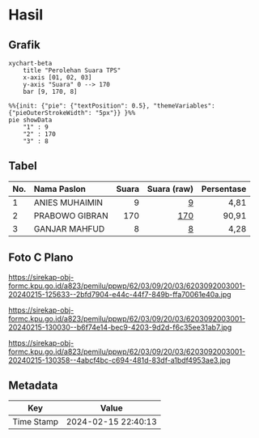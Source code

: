 # Hasil

## Grafik

```mermaid
xychart-beta
    title "Perolehan Suara TPS"
    x-axis [01, 02, 03]
    y-axis "Suara" 0 --> 170
    bar [9, 170, 8]
```

```mermaid
%%{init: {"pie": {"textPosition": 0.5}, "themeVariables": {"pieOuterStrokeWidth": "5px"}} }%%
pie showData
    "1" : 9
    "2" : 170
    "3" : 8
```

## Tabel

| No. | Nama Paslon    | Suara | Suara (raw) | Persentase |
|:--- |:-------------- | -----:| -----------:| ----------:|
| 1   | ANIES MUHAIMIN | 9     | [9][p-1]    | 4,81       |
| 2   | PRABOWO GIBRAN | 170   | [170][p-2]  | 90,91      |
| 3   | GANJAR MAHFUD  | 8     | [8][p-3]    | 4,28       |


[p-1]: https://github.com/gigit-pemilu/pemilu-2024-62-kalimantan-tengah/blob/main/pilpres/hitung-suara/sub/62-kalimantan-tengah/sub/03-kapuas/sub/09-mantangai/sub/2003-tarantang/sub/001-tps/sub/paslon-1.txt
[p-2]: https://github.com/gigit-pemilu/pemilu-2024-62-kalimantan-tengah/blob/main/pilpres/hitung-suara/sub/62-kalimantan-tengah/sub/03-kapuas/sub/09-mantangai/sub/2003-tarantang/sub/001-tps/sub/paslon-2.txt
[p-3]: https://github.com/gigit-pemilu/pemilu-2024-62-kalimantan-tengah/blob/main/pilpres/hitung-suara/sub/62-kalimantan-tengah/sub/03-kapuas/sub/09-mantangai/sub/2003-tarantang/sub/001-tps/sub/paslon-3.txt

## Foto C Plano

https://sirekap-obj-formc.kpu.go.id/a823/pemilu/ppwp/62/03/09/20/03/6203092003001-20240215-125633--2bfd7904-e44c-44f7-849b-ffa70061e40a.jpg

https://sirekap-obj-formc.kpu.go.id/a823/pemilu/ppwp/62/03/09/20/03/6203092003001-20240215-130030--b6f74e14-bec9-4203-9d2d-f6c35ee31ab7.jpg

https://sirekap-obj-formc.kpu.go.id/a823/pemilu/ppwp/62/03/09/20/03/6203092003001-20240215-130358--4abcf4bc-c694-481d-83df-a1bdf4953ae3.jpg


## Metadata

| Key        | Value               |
| ---------- | ------------------- |
| Time Stamp | 2024-02-15 22:40:13 |



